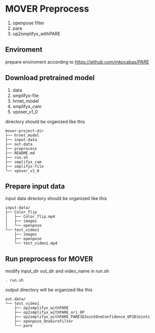 # MOVER Preprocess

1. openpose filter
2. pare
3. op2smplifyx_withPARE

## 
## Enviroment
prepare enviroment according to https://github.com/mkocabas/PARE
## Download pretrained model
1. data
2. smplifyx-file
3. hrnet_model
4. smplifyx_cam
5. vposer_v1_0

directory should be organized like this
```
mover-project-dir
├── hrnet_model
├── input-data
├── out-data
├── preprocess
├── README.md
├── run.sh
├── smplifyx_cam
├── smplifyx-file
└── vposer_v1_0
```


## Prepare input data

input data directory should be organized like this
```
input-data/
├── Color_flip
│   ├── Color_flip.mp4
│   ├── images
│   └── openpose
└── test_video1
    ├── images
    ├── openpose
    └── test_video1.mp4
```
## Run preprocess for MOVER
modify input_dir out_dir and video_name in run.sh

```. run.sh```

output directory will be organized like this
```
out-data/
└── test_video1
    ├── op2smplifyx_withPARE
    ├── op2smplifyx_withPARE_ori_OP
    ├── op2smplifyx_withPARE_PARE3DJointOneConfidence_OP2DJoints
    ├── openpose_OneEurofilter
    └── pare
```